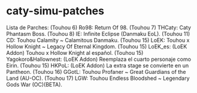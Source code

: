 # caty-simu-patches
Lista de Parches:
(Touhou 6) Ro98: Return Of 98.
(Touhou 7) THCaty: Caty Phantasm Boss.
(Touhou 8) IE: Infinite Eclipse (Danmaku EoL).
(Touhou 11) CD: Touhou Calamity ~ Calamitous Danmaku.
(Touhou 15) LoEK: Touhou x Hollow Knight ~ Legacy Of Eternal Kingdom.
(Touhou 15) LoEK_es: (LoEK Addon) Touhou x Hollow Knight al español.
(Touhou 15) Yagokoro&Hallownest: (LoEK Addon) Reemplaza el cuarto personaje como Eirin.
(Touhou 15) HKPoL: (LoEK Addon) La extra stage se convierte en un Pantheon.
(Touhou 16) GGotL: Touhou Profaner ~ Great Guardians of the Land (AU-OC).
(Touhou 17) LGW: Touhou Endless Bloodshed ~ Legendary Gods War (OC)(BETA).
